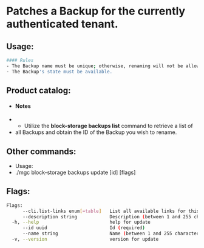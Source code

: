 # Patches a Backup for the currently authenticated tenant.

## Usage:
```bash
#### Rules
- The Backup name must be unique; otherwise, renaming will not be allowed.
- The Backup's state must be available.
```

## Product catalog:
- #### Notes
- - Utilize the **block-storage backups list** command to retrieve a list of
- all Backups and obtain the ID of the Backup you wish to rename.

## Other commands:
- Usage:
- ./mgc block-storage backups update [id] [flags]

## Flags:
```bash
Flags:
      --cli.list-links enum[=table]   List all available links for this command (one of "json", "table" or "yaml")
      --description string            Description (between 1 and 255 characters)
  -h, --help                          help for update
      --id uuid                       Id (required)
      --name string                   Name (between 1 and 255 characters)
  -v, --version                       version for update
```

